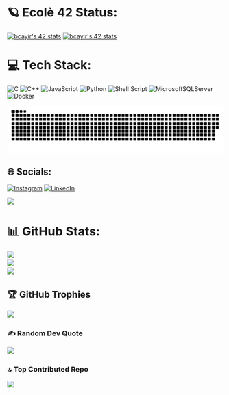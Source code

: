 <p align="center">
  
  # 🪐 Ecolè 42 Status:
  <a href="https://profile.intra.42.fr/users/bcayir"><img width="48%" src="https://badge42.vercel.app/api/v2/cl23d4jij008309mbj1i6njd5/stats?cursusId=9&coalitionId=undefined" alt="bcayir's 42 stats" /></a>
  <a href="https://profile.intra.42.fr/users/bcayir"><img width="48%" src="https://badge42.vercel.app/api/v2/cl23d4jij008309mbj1i6njd5/stats?cursusId=21&coalitionId=undefined" alt="bcayir's 42 stats" /></a>
  
  # 💻 Tech Stack:
  ![C](https://img.shields.io/badge/c-%2300599C.svg?style=for-the-badge&logo=c&logoColor=white) ![C++](https://img.shields.io/badge/c++-%2300599C.svg?style=for-the-badge&logo=c%2B%2B&logoColor=white) ![JavaScript](https://img.shields.io/badge/javascript-%23323330.svg?style=for-the-badge&logo=javascript&logoColor=%23F7DF1E) ![Python](https://img.shields.io/badge/python-3670A0?style=for-the-badge&logo=python&logoColor=ffdd54) ![Shell Script](https://img.shields.io/badge/shell_script-%23121011.svg?style=for-the-badge&logo=gnu-bash&logoColor=white) ![MicrosoftSQLServer](https://img.shields.io/badge/Microsoft%20SQL%20Sever-CC2927?style=for-the-badge&logo=microsoft%20sql%20server&logoColor=white) ![Docker](https://img.shields.io/badge/docker-%230db7ed.svg?style=for-the-badge&logo=docker&logoColor=white)
  
  <img src="https://github.com/biilalc/biilalc/blob/main/github-contribution-grid-snake.svg"/>
  
  
## 🌐 Socials:
[![Instagram](https://img.shields.io/badge/Instagram-%23E4405F.svg?logo=Instagram&logoColor=white)](https://instagram.com/biilalc) [![LinkedIn](https://img.shields.io/badge/LinkedIn-%230077B5.svg?logo=linkedin&logoColor=white)](https://linkedin.com/in/bilal-çayır-b23733230) 
  
  [![](https://visitcount.itsvg.in/api?id=biilalc&icon=7&color=11)](https://visitcount.itsvg.in)


# 📊 GitHub Stats:
![](https://github-readme-stats.vercel.app/api?username=biilalc&theme=dark&hide_border=false&include_all_commits=true&count_private=false)<br/>
![](https://github-readme-streak-stats.herokuapp.com/?user=biilalc&theme=dark&hide_border=false)<br/>
![](https://github-readme-stats.vercel.app/api/top-langs/?username=biilalc&theme=dark&hide_border=false&include_all_commits=true&count_private=false&layout=compact)

## 🏆 GitHub Trophies
![](https://github-profile-trophy.vercel.app/?username=biilalc&theme=radical&no-frame=false&no-bg=true&margin-w=4)

### ✍️ Random Dev Quote
![](https://quotes-github-readme.vercel.app/api?type=horizontal&theme=dark)

### 🔝 Top Contributed Repo
![](https://github-contributor-stats.vercel.app/api?username=biilalc&limit=5&theme=dark&combine_all_yearly_contributions=true)
  
<!-- Proudly created by Bilal ÇAYIR -->
</p>
